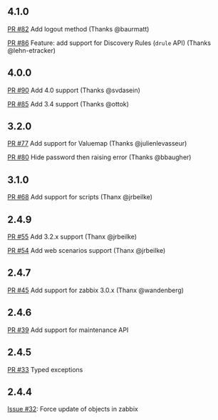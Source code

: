## 4.1.0

[PR #82](https://github.com/express42/zabbixapi/pull/82) Add logout method (Thanks @baurmatt)

[PR #86](https://github.com/express42/zabbixapi/pull/86) Feature: add support for Discovery Rules (`drule` API) (Thanks @lehn-etracker)

## 4.0.0

[PR #90](https://github.com/express42/zabbixapi/pull/90) Add 4.0 support (Thanks @svdasein)

[PR #85](https://github.com/express42/zabbixapi/pull/85) Add 3.4 support (Thanks @ottok)

## 3.2.0

[PR #77](https://github.com/express42/zabbixapi/pull/77) Add support for Valuemap (Thanks @julienlevasseur)

[PR #80](https://github.com/express42/zabbixapi/pull/80) Hide password then raising error (Thanks @bbaugher)

## 3.1.0

[PR #68](https://github.com/express42/zabbixapi/pull/68) Add support for scripts (Thanx @jrbeilke)

## 2.4.9

[PR #55](https://github.com/express42/zabbixapi/pull/55) Add 3.2.x support (Thanx @jrbeilke)

[PR #54](https://github.com/express42/zabbixapi/pull/54) Add web scenarios support (Thanx @jrbeilke)


## 2.4.7

[PR #45](https://github.com/express42/zabbixapi/pull/45) Add support for zabbix 3.0.x (Thanx @wandenberg)

## 2.4.6

[PR #39](https://github.com/express42/zabbixapi/issues/39) Add support for maintenance API

## 2.4.5

[PR #33](https://github.com/express42/zabbixapi/issues/33) Typed exceptions

## 2.4.4

[Issue #32](https://github.com/express42/zabbixapi/issues/32): Force update of objects in zabbix
